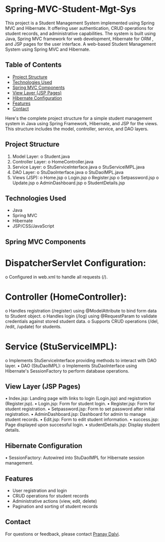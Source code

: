 # Spring-MVC-Student-Mgt-Sys
This project is a Student Management System implemented using Spring MVC and Hibernate. It offering user authentication, CRUD operations for student records, and administrative capabilities. The system is built using Java, Spring MVC framework for web development, Hibernate for ORM , and JSP pages for the user interface.
A web-based Student Management System using Spring MVC and Hibernate.

## Table of Contents
- [Project Structure](#Project-Structure)
- [Technologies Used](#technologies-used)
- [Spring MVC Components](#Spring-MVC-Components)
- [View Layer (JSP Pages)](#View-Layer-(JSP-Pages))
- [Hibernate Configuration](#Hibernate-Configuration)
- [Features](#features)
- [Contact](#contact)

Here's the complete project structure for a simple student management system in Java using Spring Framework, Hibernate, and JSP for the views. This structure includes the model, controller, service, and DAO layers.
## Project Structure
1.	Model Layer:
            o	Student.java
2.	Controller Layer:
            o	HomeController.java
3.	Service Layer:
            o	StuServiceInterface.java
            o	StuServiceIMPL.java
4.	DAO Layer:
            o	StuDaoInterface.java
            o	StuDaoIMPL.java
5.	Views (JSP):
            o	Home.jsp
            o	Login.jsp
            o	Register.jsp
            o	Setpassword.jsp
            o	Update.jsp
            o	AdminDashboard.jsp
            o	StudentDetails.jsp

## Technologies Used

- Java
- Spring MVC
- Hibernate
- JSP/CSS/JavaScript

## Spring MVC Components
# DispatcherServlet Configuration: 
o	Configured in web.xml to handle all requests (/).
# Controller (HomeController):
o	Handles registration (/register) using @ModelAttribute to bind form data to Student object.
o	Handles login (/log) using @RequestParam to validate credentials against stored student data.
o	Supports CRUD operations (/del, /edit, /update) for students.
# Service (StuServiceIMPL):
o	Implements StuServiceInterface providing methods to interact with DAO layer.
•	DAO (StuDaoIMPL):
o	Implements StuDaoInterface using Hibernate's SessionFactory to perform database operations.

## View Layer (JSP Pages)
•	Index.jsp: Landing page with links to login (Login.jsp) and registration (Register.jsp).
•	Login.jsp: Form for student login.
•	Register.jsp: Form for student registration.
•	Setpassword.jsp: Form to set password after initial registration.
•	AdminDashboard.jsp: Dashboard for admin to manage student records.
•	Edit.jsp: Form to edit student information.
•	success.jsp: Page displayed upon successful login.
•	studentDetails.jsp: Display student details.

## Hibernate Configuration
•	SessionFactory: Autowired into StuDaoIMPL for Hibernate session management.

## Features

- User registration and login
- CRUD operations for student records
- Administrative actions (view, edit, delete)
- Pagination and sorting of student records

## Contact

For questions or feedback, please contact [Pranay Dalvi](mailto:pranaydalvi122@gmail.com).
